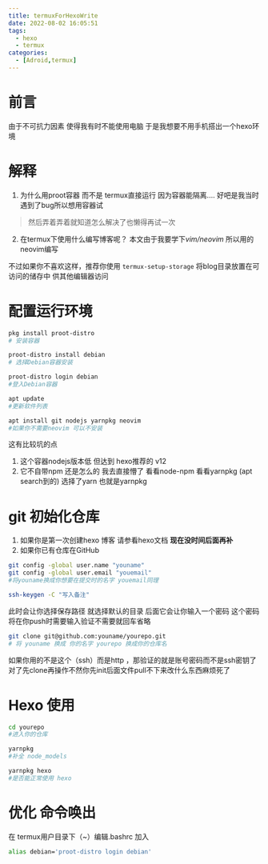 ```yaml
---
title: termuxForHexoWrite
date: 2022-08-02 16:05:51
tags:
  - hexo
  - termux
categories:
  - [Adroid,termux]
---
```

# 前言
由于不可抗力因素 使得我有时不能使用电脑
于是我想要不用手机搭出一个hexo环境

# 解释 
1. 为什么用proot容器 而不是 termux直接运行
因为容器能隔离.... 好吧是我当时遇到了bug所以想用容器试
> 然后弄着弄着就知道怎么解决了也懒得再试一次
2. 在termux下使用什么编写博客呢？
本文由于我要学下*vim/neovim*  所以用的neovim编写

不过如果你不喜欢这样，推荐你使用 `termux-setup-storage` 将blog目录放置在可访问的储存中 供其他编辑器访问

# 配置运行环境
```bash
pkg install proot-distro
# 安装容器

proot-distro install debian
# 选择Debian容器安装

proot-distro login debian
#登入Debian容器

apt update
#更新软件列表

apt install git nodejs yarnpkg neovim
#如果你不需要neovim 可以不安装
```

这有比较坑的点 
1. 这个容器nodejs版本低 但达到 hexo推荐的 v12
2. 它不自带npm 还是怎么的 我去直接懵了 看看node-npm 看看yarnpkg (apt search到的) 选择了yarn 也就是yarnpkg

# git 初始化仓库
1. 如果你是第一次创建hexo 博客
请参看hexo文档 **现在没时间后面再补**
2. 如果你已有仓库在GitHub
```bash
git config -global user.name "youname"
git config -global user.email "youemail"
#将youname换成你想要在提交时的名字 youemail同理
```
```bash
ssh-keygen -C "写入备注"
```
此时会让你选择保存路径 就选择默认的目录
后面它会让你输入一个密码 这个密码将在你push时需要输入验证不需要就回车省略
```bash
git clone git@github.com:youname/yourepo.git
# 将 youname 换成 你的名字 yourepo 换成你的仓库名

```
如果你用的不是这个（ssh）而是http ，那验证的就是账号密码而不是ssh密钥了
对了先clone再操作不然你先init后面文件pull不下来改什么东西麻烦死了

# Hexo 使用
```bash
cd yourepo
#进入你的仓库

yarnpkg 
#补全 node_models

yarnpkg hexo 
#是否能正常使用 hexo
```

# 优化 命令唤出
在 termux用户目录下（~）编辑.bashrc 加入
```bash
alias debian='proot-distro login debian'
```
